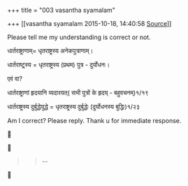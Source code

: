 +++
title = "003 vasantha syamalam"

+++
[[vasantha syamalam	2015-10-18, 14:40:58 [Source](https://groups.google.com/g/samskrita/c/GCiBeY4mCxk)]]



Please tell me my understanding is correct or not.

धार्तराष्ट्राणाम्= धृतराष्ट्रस्य अनेकपुत्राणाम्।

धार्तराष्ट्र्स्य = धृतराष्ट्रस्य (प्रथम) पुत्र - दुर्योधनः।

एवं वा?

धार्तराष्ट्राणां हृदयानि व्यदारयत्( सभी पुत्रों के हृदय् - बहुवचनम्)१/१९

धार्तराष्ट्रस्य दुर्बुद्धेयुद्धे = धृतराष्ट्रस्य दुर्बुद्धेः (दुर्योधनस्य बुद्धिः)१/२३

Am I correct? Please reply. Thank u for immediate response.

  





> 
> > 
> > --  
> > 
> > 



